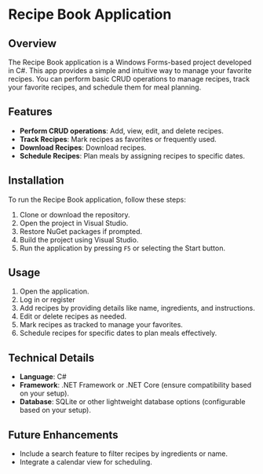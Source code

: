 # Recipe Book Application

## Overview

The Recipe Book application is a Windows Forms-based project developed in C#. This app provides a simple and intuitive way to manage your favorite recipes. You can perform basic CRUD operations to manage recipes, track your favorite recipes, and schedule them for meal planning.

## Features

- **Perform CRUD operations**: Add, view, edit, and delete recipes.
- **Track Recipes**: Mark recipes as favorites or frequently used.
- **Download Recipes**: Download recipes.
- **Schedule Recipes**: Plan meals by assigning recipes to specific dates.

## Installation

To run the Recipe Book application, follow these steps:

1. Clone or download the repository.
2. Open the project in Visual Studio.
3. Restore NuGet packages if prompted.
4. Build the project using Visual Studio.
5. Run the application by pressing `F5` or selecting the Start button.

## Usage

1. Open the application.
2. Log in or register
3. Add recipes by providing details like name, ingredients, and instructions.
4. Edit or delete recipes as needed.
5. Mark recipes as tracked to manage your favorites.
6. Schedule recipes for specific dates to plan meals effectively.

## Technical Details

- **Language**: C#
- **Framework**: .NET Framework or .NET Core (ensure compatibility based on your setup).
- **Database**: SQLite or other lightweight database options (configurable based on your setup).

## Future Enhancements

- Include a search feature to filter recipes by ingredients or name.
- Integrate a calendar view for scheduling.

